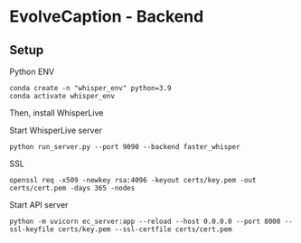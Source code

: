 # EvolveCaption - Backend

## Setup

Python ENV
```
conda create -n "whisper_env" python=3.9
conda activate whisper_env
```
Then, install WhisperLive

Start WhisperLive server
```
python run_server.py --port 9090 --backend faster_whisper
```

SSL
```
openssl req -x509 -newkey rsa:4096 -keyout certs/key.pem -out certs/cert.pem -days 365 -nodes
```

Start API server

```
python -m uvicorn ec_server:app --reload --host 0.0.0.0 --port 8000 --ssl-keyfile certs/key.pem --ssl-certfile certs/cert.pem
```